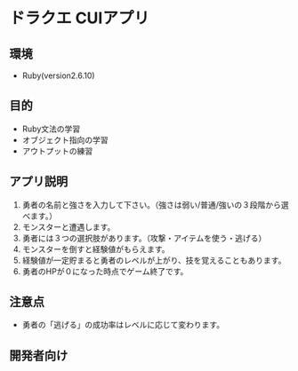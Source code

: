 # ドラクエ CUIアプリ

## 環境
- Ruby(version2.6.10)
## 目的
- Ruby文法の学習
- オブジェクト指向の学習
- アウトプットの練習
## アプリ説明
1. 勇者の名前と強さを入力して下さい。（強さは弱い/普通/強いの３段階から選べます。）
2. モンスターと遭遇します。
3. 勇者には３つの選択肢があります。（攻撃・アイテムを使う・逃げる）
4. モンスターを倒すと経験値がもらえます。
5. 経験値が一定貯まると勇者のレベルが上がり、技を覚えることもあります。
6. 勇者のHPが０になった時点でゲーム終了です。

## 注意点
- 勇者の「逃げる」の成功率はレベルに応じて変わります。


## 開発者向け
<!-- - Class 
  -  
  -   -->

